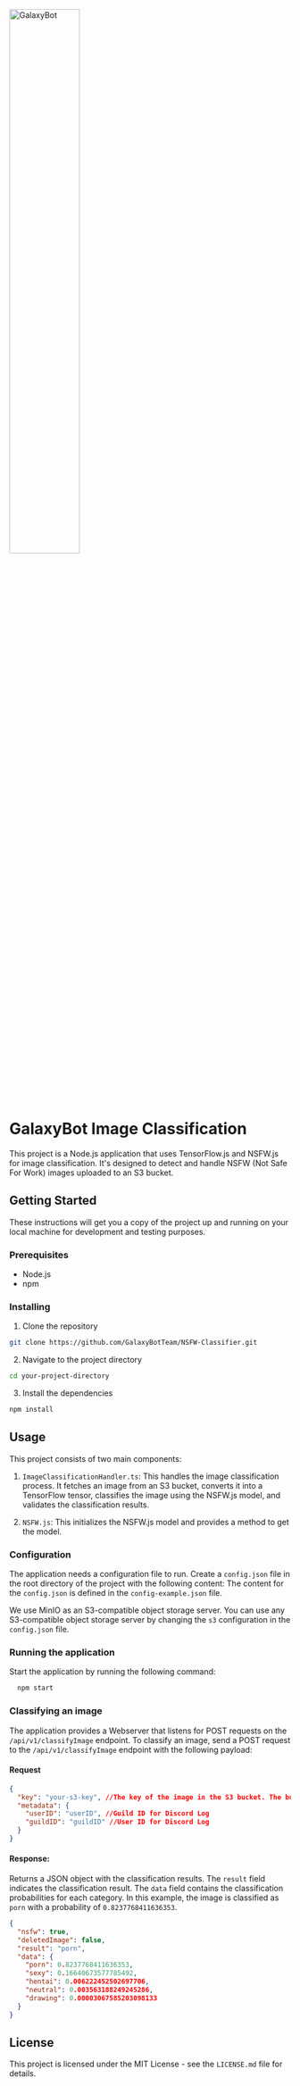 <img alt="GalaxyBot" src="https://cdn.galaxybot.app/brand/v3/logo/logo_light.png" width="50%"/>

# GalaxyBot Image Classification


This project is a Node.js application that uses TensorFlow.js and NSFW.js for image classification. It's designed to detect and handle NSFW (Not Safe For Work) images uploaded to an S3 bucket.

## Getting Started

These instructions will get you a copy of the project up and running on your local machine for development and testing purposes.

### Prerequisites

- Node.js
- npm

### Installing

1. Clone the repository
```bash
git clone https://github.com/GalaxyBotTeam/NSFW-Classifier.git
```

2. Navigate to the project directory
```bash
cd your-project-directory
```

3. Install the dependencies
```bash
npm install
```

## Usage

This project consists of two main components:

1. `ImageClassificationHandler.ts`: This handles the image classification process. It fetches an image from an S3 bucket, converts it into a TensorFlow tensor, classifies the image using the NSFW.js model, and validates the classification results.

2. `NSFW.js`: This initializes the NSFW.js model and provides a method to get the model.

### Configuration
The application needs a configuration file to run. Create a `config.json` file in the root directory of the project with the following content:
The content for the `config.json` is defined in the `config-example.json` file.

We use MinIO as an S3-compatible object storage server. You can use any S3-compatible object storage server by changing the `s3` configuration in the `config.json` file.

### Running the application
Start the application by running the following command:
```bash
  npm start
```

### Classifying an image
The application provides a Webserver that listens for POST requests on the `/api/v1/classifyImage` endpoint. To classify an image, send a POST request to the `/api/v1/classifyImage` endpoint with the following payload:

#### Request
```json
{
  "key": "your-s3-key", //The key of the image in the S3 bucket. The bucket is defined in the config file
  "metadata": {
    "userID": "userID", //Guild ID for Discord Log
    "guildID": "guildID" //User ID for Discord Log
  }
}
```
#### Response:
Returns a JSON object with the classification results. The `result` field indicates the classification result. The `data` field contains the classification probabilities for each category.
In this example, the image is classified as `porn` with a probability of `0.8237768411636353`.
```json
{
  "nsfw": true,
  "deletedImage": false,
  "result": "porn",
  "data": {
    "porn": 0.8237768411636353,
    "sexy": 0.16640673577785492,
    "hentai": 0.006222452502697706,
    "neutral": 0.003563188249245286,
    "drawing": 0.00003067585203098133
  }
}
```

## License

This project is licensed under the MIT License - see the `LICENSE.md` file for details.